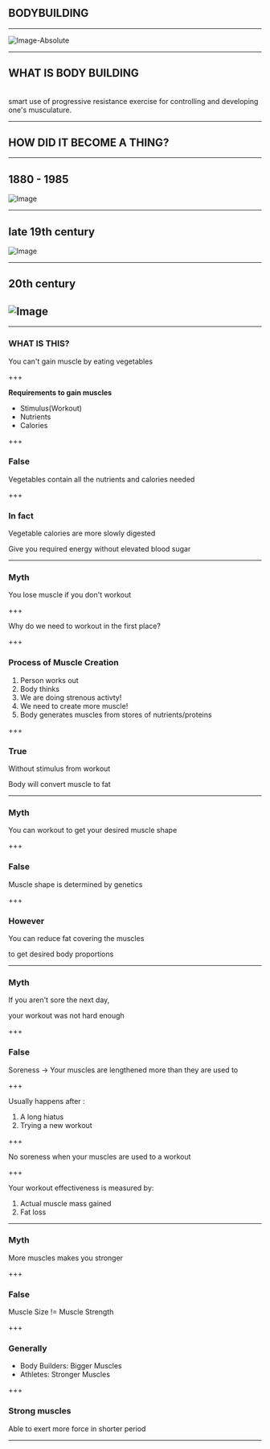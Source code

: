 ## BODYBUILDING 

---

![Image-Absolute](https://www.funnypica.com/wp-content/uploads/2015/06/Funny-Bodybuilding-Pictures-29-570x499.jpg)

---

## WHAT IS BODY BUILDING
<br />
smart use of progressive resistance exercise for controlling and developing one's musculature.

---

## HOW DID IT BECOME A THING?

---

## 1880 - 1985

![Image](https://s-media-cache-ak0.pinimg.com/originals/7b/a6/be/7ba6befa1bf409c7de3604b4ca62a09d.png)

---

## late 19th century

![Image](https://wolfandiron.com/wp-content/uploads/2014/07/Eugene-Sandow-Perfect-Male-Form.jpg)

---

## 20th century

## ![Image](http://www.borntoworkout.com/wp-content/uploads/2015/12/Arnold-Schwarzenegger-Body.jpg)
---

### WHAT IS THIS? 

You can't gain muscle by eating vegetables

+++

**Requirements to gain muscles**

- Stimulus(Workout)
- Nutrients
- Calories

+++

### False

Vegetables contain all the nutrients and calories needed

+++

### In fact

Vegetable calories are more slowly digested

Give you required energy without elevated blood sugar

---

### Myth

You lose muscle if you don't workout

+++

Why do we need to workout in the first place?

+++

### Process of Muscle Creation

1. Person works out <!-- .element: class="fragment" -->
2. Body thinks <!-- .element: class="fragment" -->
2. We are doing strenous activty! <!-- .element: class="fragment" -->
2. We need to create more muscle! <!-- .element: class="fragment" -->
3. Body generates muscles from stores of nutrients/proteins <!-- .element: class="fragment" -->

+++

### True

Without stimulus from workout <!-- .element: class="fragment" -->

Body will convert muscle to fat <!-- .element: class="fragment" -->

---

### Myth

You can workout to get your desired muscle shape

+++

### False

Muscle shape is determined by genetics

+++

### However

You can reduce fat covering the muscles

to get desired body proportions

---

### Myth

If you aren't sore the next day,

your workout was not hard enough

+++

### False

Soreness -> Your muscles are lengthened more than they are used to

+++

Usually happens after :

1. A long hiatus
2. Trying a new workout

+++

No soreness when your muscles are used to a workout

+++

Your workout effectiveness is measured by:

1. Actual muscle mass gained
2. Fat loss

---

### Myth

More muscles makes you stronger

+++

### False

Muscle Size != Muscle Strength

+++

### Generally

* Body Builders: Bigger Muscles
* Athletes: Stronger Muscles

+++

### Strong muscles

Able to exert more force in shorter period

---











